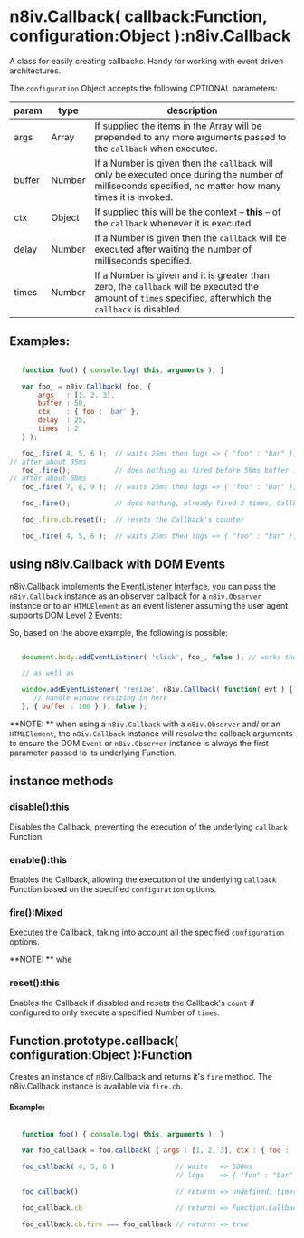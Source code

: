 # n8iv.Callback( callback:Function, configuration:Object ):n8iv.Callback
A class for easily creating callbacks. Handy for working with event driven architectures.

The `configuration` Object accepts the following OPTIONAL parameters:

<table border="0" cellpadding="0" cellspacing="0" width="100%">
	<thead><tr><th>param</th><th>type</th><th>description</th></tr></thead>
	<tbody>
		<tr><td>args</td><td>Array</td><td>If supplied the items in the Array will be prepended to any more arguments passed to the <code>callback</code> when executed.</td></tr>
		<tr><td>buffer</td><td>Number</td><td>If a Number is given then the <code>callback</code> will only be executed once during the number of milliseconds specified, no matter how many times it is invoked.</td></tr>
		<tr><td>ctx</td><td>Object</td><td>If supplied this will be the context – <strong>this</strong> – of the <code>callback</code> whenever it is executed.</td></tr>
		<tr><td>delay</td><td>Number</td><td>If a Number is given then the <code>callback</code> will be executed after waiting the number of milliseconds specified.</td></tr>
		<tr><td>times</td><td>Number</td><td>If a Number is given and it is greater than zero, the <code>callback</code> will be executed the amount of <code>times</code> specified, afterwhich the <code>callback</code> is disabled.</td></tr>
	</tbody>
</table>

## Examples:

```javascript

   function foo() { console.log( this, arguments ); }

   var foo_ = n8iv.Callback( foo, {
       args   : [1, 2, 3],
       buffer : 50,
       ctx    : { foo : 'bar' },
       delay  : 25,
       times  : 2
   } );

   foo_.fire( 4, 5, 6 );  // waits 25ms then logs => { "foo" : "bar" }, [1, 2, 3, 4, 5, 6]
// after about 35ms
   foo_.fire();           // does nothing as fired before 50ms buffer is over
// after about 60ms
   foo_.fire( 7, 8, 9 );  // waits 25ms then logs => { "foo" : "bar" }, [1, 2, 3, 7, 8, 9]

   foo_.fire();           // does nothing, already fired 2 times, Callback is disabled

   foo_.fire.cb.reset();  // resets the Callback's counter

   foo_.fire( 4, 5, 6 );  // waits 25ms then logs => { "foo" : "bar" }, [1, 2, 3, 4, 5, 6]

```

## using n8iv.Callback with DOM Events
n8iv.Callback implements the [EventListener Interface](http://www.w3.org/TR/DOM-Level-2-Events/events.html#Events-EventListener), you can pass the `n8iv.Callback` instance as an observer callback for a `n8iv.Observer` instance or to an `HTMLElement` as an event listener assuming the user agent supports [DOM Level 2 Events](http://www.w3.org/TR/DOM-Level-2-Events/events.html):

So, based on the above example, the following is possible:

```javascript

   document.body.addEventListener( 'click', foo_, false ); // works the same as above, only when document.body is clicked

   // as well as

   window.addEventListener( 'resize', n8iv.Callback( function( evt ) { // n8iv.Callback will resolve the callback arguments to ensure the DOM Event is always the first parameter
      // handle window resizing in here
   }, { buffer : 100 } ), false );

```

**NOTE: ** when using a `n8iv.Callback` with a `n8iv.Observer` and/ or an `HTMLElement`, the `n8iv.Callback` instance will resolve the callback arguments to ensure the DOM `Event` or `n8iv.Observer` instance is always the first parameter passed to its underlying Function.

## instance methods

### disable():this
Disables the Callback, preventing the execution of the underlying `callback` Function.

### enable():this
Enables the Callback, allowing the execution of the underlying `callback` Function based on the specified `configuration` options.

### fire():Mixed
Executes the Callback, taking into account all the specified `configuration` options.

**NOTE: ** whe

### reset():this
Enables the Callback if disabled and resets the Callback's `count` if configured to only execute a specified Number of `times`.

## Function.prototype.callback( configuration:Object ):Function
Creates an instance of n8iv.Callback and returns it's `fire` method. The n8iv.Callback instance is available via `fire.cb`.

#### Example:

```javascript

   function foo() { console.log( this, arguments ); }

   var foo_callback = foo.callback( { args : [1, 2, 3], ctx : { foo : 'bar' }, delay : 500, times : 1 } );

   foo_callback( 4, 5, 6 )               // waits   => 500ms
                                         // logs    => { "foo" : "bar" } [1, 2, 3, 4, 5, 6]

   foo_callback()                        // returns => undefined; times parameter set to 1

   foo_callback.cb                       // returns => Function.Callback instance

   foo_callback.cb.fire === foo_callback // returns => true

```
